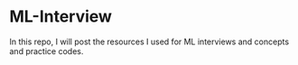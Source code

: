 # ML-Interview
In this repo, I will post the resources I used for ML interviews and concepts and practice codes. 
